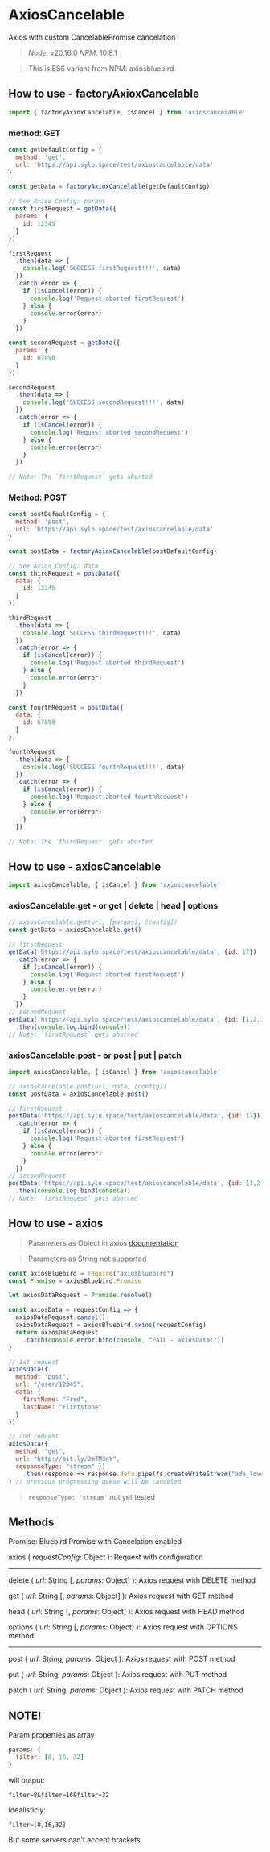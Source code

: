 # AxiosCancelable

Axios with custom CancelablePromise cancelation

> *Node*: v20.16.0
> *NPM*: 10.8.1

> This is ES6 variant from NPM: axiosbluebird.

## How to use - factoryAxioxCancelable

```js
import { factoryAxioxCancelable, isCancel } from 'axioscancelable'
```

### method: GET

```js
const getDefaultConfig = {
  method: 'get',
  url: 'https://api.sylo.space/test/axioscancelable/data'
}

const getData = factoryAxioxCancelable(getDefaultConfig)

// See Axios Config: params
const firstRequest = getData({
  params: {
    id: 12345
  }
})

firstRequest
  .then(data => {
    console.log('SUCCESS firstRequest!!!', data)
  })
  .catch(error => {
    if (isCancel(error)) {
      console.log('Request aborted firstRequest')
    } else {
      console.error(error)
    }
  })

const secondRequest = getData({
  params: {
    id: 67890
  }
})

secondRequest
  .then(data => {
    console.log('SUCCESS secondRequest!!!', data)
  })
  .catch(error => {
    if (isCancel(error)) {
      console.log('Request aborted secondRequest')
    } else {
      console.error(error)
    }
  })

// Note: The `firstRequest` gets aborted
```

### Method: POST

```js
const postDefaultConfig = {
  method: 'post',
  url: 'https://api.sylo.space/test/axioscancelable/data'
}

const postData = factoryAxioxCancelable(postDefaultConfig)

// See Axios Config: data
const thirdRequest = postData({
  data: {
    id: 12345
  }
})

thirdRequest
  .then(data => {
    console.log('SUCCESS thirdRequest!!!', data)
  })
  .catch(error => {
    if (isCancel(error)) {
      console.log('Request aborted thirdRequest')
    } else {
      console.error(error)
    }
  })

const fourthRequest = postData({
  data: {
    id: 67890
  }
})

fourthRequest
  .then(data => {
    console.log('SUCCESS fourthRequest!!!', data)
  })
  .catch(error => {
    if (isCancel(error)) {
      console.log('Request aborted fourthRequest')
    } else {
      console.error(error)
    }
  })

// Note: The `thirdRequest` gets aborted
```

## How to use - axiosCancelable

```js
import axiosCancelable, { isCancel } from 'axioscancelable'
```

### axiosCancelable.get - or get | delete | head | options

```js
// axiosCancelable.get(url, [params], [config])
const getData = axiosCancelable.get()

// firstRequest
getData('https://api.sylo.space/test/axioscancelable/data', {id: 17})
  .catch(error => {
    if (isCancel(error)) {
      console.log('Request aborted firstRequest')
    } else {
      console.error(error)
    }
  })
// secondRequest
getData('https://api.sylo.space/test/axioscancelable/data', {id: [1,2,3]})
  .then(console.log.bind(console))
// Note: `firstRequest` gets aborted
```

### axiosCancelable.post - or post | put | patch

```js
import axiosCancelable, { isCancel } from 'axioscancelable'
```

```js
// axiosCancelable.post(url, data, [config])
const postData = axiosCancelable.post()

// firstRequest
postData('https://api.sylo.space/test/axioscancelable/data', {id: 17})
  .catch(error => {
    if (isCancel(error)) {
      console.log('Request aborted firstRequest')
    } else {
      console.error(error)
    }
  })
// secondRequest
postData('https://api.sylo.space/test/axioscancelable/data', {id: [1,2,3]})
  .then(console.log.bind(console))
// Note: `firstRequest` gets aborted
```


## How to use - axios

> Parameters as Object in axios [documentation](https://www.npmjs.com/package/axios)

> Parameters as String not supported

```js
const axiosBluebird = require("axiosbluebird")
const Promise = axiosBluebird.Promise
```

```js
let axiosDataRequest = Promise.resolve()

const axiosData = requestConfig => {
  axiosDataRequest.cancel()
  axiosDataRequest = axiosBluebird.axios(requestConfig)
  return axiosDataRequest
    .catch(console.error.bind(console, "FAIL - axiosData:"))
}
```

```js
// 1st request
axiosData({
  method: "post",
  url: "/user/12345",
  data: {
    firstName: "Fred",
    lastName: "Flintstone"
  }
})

// 2nd request
axiosData({
  method: "get",
  url: "http://bit.ly/2mTM3nY",
  responseType: "stream" })
    .then(response => response.data.pipe(fs.createWriteStream("ada_lovelace.jpg"))
) // previous progressing queue will be canceled
```

> `responseType: 'stream'` not yet tested


## Methods

Promise: Bluebird Promise with Cancelation enabled

axios ( _requestConfig_: Object ): Request with configuration
___

delete ( _url_: String [, _params_: Object] ): Axios request with DELETE method

get ( _url_: String [, _params_: Object] ): Axios request with GET method

head ( _url_: String [, _params_: Object] ): Axios request with HEAD method

options ( _url_: String [, _params_: Object] ): Axios request with OPTIONS method
___

post ( _url_: String, _params_: Object ): Axios request with POST method

put ( _url_: String, _params_: Object ): Axios request with PUT method

patch ( _url_: String, _params_: Object ): Axios request with PATCH method


## NOTE!

Param properties as array

```js
params: {
  filter: [8, 16, 32]
}
```

will output:

```
filter=8&filter=16&filter=32
```

Idealisticly:

```
filter=[8,16,32]
```

But some servers can't accept brackets